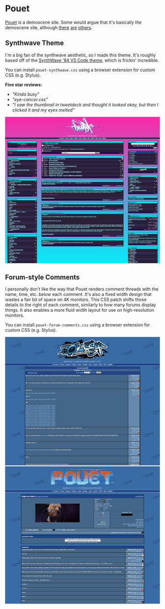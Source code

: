 # Pouet

[Pouet](https://www.pouet.net/) is a demoscene site. Some would argue that it's basically *the* demoscene site, although [there](https://demozoo.org/) [are](https://www.scene.org/) [others](http://www.bitfellas.org/).

## Synthwave Theme

I'm a big fan of the synthwave aesthetic, so I made this theme. It's roughly based off of the [SynthWave '84 VS Code theme](https://marketplace.visualstudio.com/items?itemName=RobbOwen.synthwave-vscode), which is frickin' incredible.

You can install `pouet-synthwave.css` using a browser extension for custom CSS (e.g. Stylus).

**Five star reviews:**
* *"Kinda busy"*
* *"eye-cancer.css"*
* *"I saw the thumbnail in tweetdeck and thought it looked okay, but then I clicked it and my eyes melted"*

![Screenshot](https://raw.githubusercontent.com/gsuberland/user-css/master/pouet/pouet_synthwave.png)

## Forum-style Comments

I personally don't like the way that Pouet renders comment threads with the name, time, etc. below each comment. It's also a fixed width design that wastes a fair bit of space on 4K monitors. This CSS patch shifts those details to the right of each comment, similarly to how many forums display things. It also enables a more fluid width layout for use on high-resolution monitors.

You can install `pouet-forum-comments.css` using a browser extension for custom CSS (e.g. Stylus).

![Screenshot 1](https://raw.githubusercontent.com/gsuberland/user-css/master/pouet/pouet_forum_comments1.png)
![Screenshot 2](https://raw.githubusercontent.com/gsuberland/user-css/master/pouet/pouet_forum_comments2.png)
